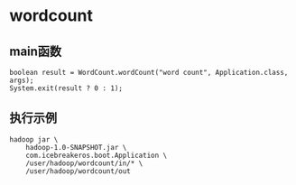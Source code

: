 # wordcount
## main函数
```$xslt
boolean result = WordCount.wordCount("word count", Application.class, args);
System.exit(result ? 0 : 1);
```

## 执行示例
```$xslt
hadoop jar \
    hadoop-1.0-SNAPSHOT.jar \
    com.icebreakeros.boot.Application \
    /user/hadoop/wordcount/in/* \
    /user/hadoop/wordcount/out
```
